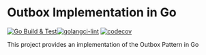 # Outbox Implementation in Go
[![Go Build & Test](https://github.com/pkritiotis/go-outbox/actions/workflows/build-test.yml/badge.svg)](https://github.com/pkritiotis/go-outbox/actions/workflows/build-test.yml)[![golangci-lint](https://github.com/pkritiotis/go-outbox/actions/workflows/lint.yml/badge.svg)](https://github.com/pkritiotis/go-outbox/actions/workflows/lint.yml)
[![codecov](https://codecov.io/gh/pkritiotis/go-outbox/branch/main/graph/badge.svg?token=KZBBS5MRXP)](https://codecov.io/gh/pkritiotis/go-outbox)

This project provides an implementation of the Outbox Pattern in Go
